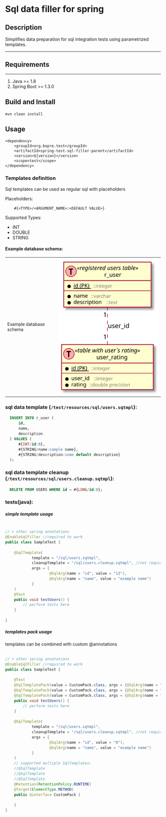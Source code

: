 # Sql data filler for spring

## Description

Simplifies data preparation for sql integration tests using parametrized templates.

----

## Requirements

---

1. Java >= 1.8
2. Spring Boot >= 1.3.0

## Build and Install

    mvn clean install

## Usage

    <dependency>
        <groupId>org.bopre.test</groupId>
        <artifactId>spring-test-sql-filler-parent</artifactId>
        <version>${version}</version>
        <scope>test</scope>
    </dependency>

### Templates definition

Sql templates can be used as regular sql with placeholders

Placeholders:

```
    #{<TYPE>/<ARGUMENT_NAME>:<DEFAULT VALUE>}
```

Supported Types:

* INT
* DOUBLE
* STRING

#### Example database schema:

|                         |                             |
|-------------------------|-----------------------------|
| Example database schema | ![](docs/img/db_schema.svg) |

### sql data template (`/test/resources/sql/users.sqtmpl`):

```sql
  INSERT INTO r_user (
      id,
      name,
      description
  ) VALUES (
      #{INT/id:0},
      #{STRING/name:sample name},
      #{STRING/description:some default description}
  );
```

### sql data template cleanup (`/test/resources/sql/users.cleanup.sqtmpl`):

```sql
  DELETE FROM USERS WHERE id = #{LONG/id:0};
```

### tests(java):

##### simple template usage

```java

// + other spring annotations
@EnableSqlFiller //required to work
public class SampleTest {

    @SqlTemplate(
            template = "/sql/users.sqtmpl",
            cleanupTemplate = "/sql/users.cleanup.sqtmpl", //not required, but preferred
            args = {
                    @SqlArg(name = "id", value = "13"),
                    @SqlArg(name = "name", value = "example name")
            }
    )
    @Test
    public void testUsers() {
        // perform tests here
    }

}
```

##### templates pack usage

templates can be combined with custom @annotations

```java

// + other spring annotations
@EnableSqlFiller //required to work
public class SampleTest {

    @Test
    @SqlTemplatePack(value = CustomPack.class, args = {@SqlArg(name = "id", value = "13")}, order = 0)
    @SqlTemplatePack(value = CustomPack.class, args = {@SqlArg(name = "id", value = "14")}, order = 1)
    @SqlTemplatePack(value = CustomPack.class, args = {@SqlArg(name = "id", value = "15")}, order = 2)
    public void testUsers() {
        // perform tests here
    }

    @SqlTemplate(
            template = "/sql/users.sqtmpl",
            cleanupTemplate = "/sql/users.cleanup.sqtmpl", //not required but prefered
            args = {
                    @SqlArg(name = "id", value = "0"),
                    @SqlArg(name = "name", value = "example name")
            }
    )
    // supported multiple SqlTemplates:
    //@SqlTemplate
    //@SqlTemplate
    //@SqlTemplate
    @Retention(RetentionPolicy.RUNTIME)
    @Target(ElementType.METHOD)
    public @interface CustomPack {

    }
}
```

[//]: # (plantuml schemas definitions)

<!--
```plantuml
@startuml docs/img/db_schema
!define table(x, descr) class x << (T, #FFAAAA) descr >>
!define primary_key(x) <u>x (PK)</u>
!define foreign_key(x) <u>x (FK)</u>
!define db_type(x) <size:10><color:gray>::x</color></size>
!define commentary(x) <size:10><color:gray>--x</color></size>

table(r_user, registered users table) {
  * primary_key(id) db_type(integer)
  --
  * name db_type(varchar)
  * description db_type(text)
}

table(user_rating, table with user`s rating) {
  * primary_key(id) db_type(integer)
  --
  * user_id db_type(integer)
  * rating db_type(double precision)
}

r_user "1" .. "1" user_rating: user_id

@enduml
```
-->
